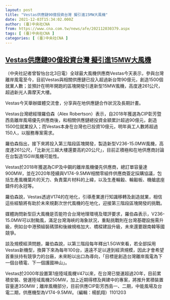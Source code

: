 ```yaml
---
layout: post
title: "Vestas供應鏈90億投資台灣 擬引進15MW大風機"
date: 2021-12-03T15:34:02.000Z
author: (臺)中央社CNA
from: https://www.cna.com.tw/news/afe/202112030379.aspx
tags: [ (臺)中央社CNA ]
categories: [ (臺)中央社CNA ]
---
```

<!--1638545642000-->
[Vestas供應鏈90億投資台灣 擬引進15MW大風機](https://www.cna.com.tw/news/afe/202112030379.aspx)
------

<div>
<div></div><div><p>（中央社記者曾智怡台北3日電）全球最大風機供應商Vestas今天表示，參與台灣離岸風電至今，目前Vestas與相關供應鏈已投入超過新台幣90億元，創造1500個就業人數；並預計在明年開跑的區塊開發引進新型15MW風機，高度達261公尺，超過新光人壽摩天大樓。</p><p>Vestas今天舉辦媒體交流會，分享與在地供應鏈合作狀況及長期計畫。</p><p>Vestas台灣總經理羅伯森（Alex Robertson）表示，自2018年獲選為CIP彰芳暨西島離岸風場優先供應商後，和相關供應鏈總投資金額累計超過90億元，創造1500位就業投入；而Vestas本身在台灣也已投資10億元，明年員工人數將超過150人，以服務專案需求。</p><p>羅伯森指出，接下來將投入第三階段區塊開發，製造新型V236-15.0MW風機，高度達261公尺，「比新光三越大樓還要高約20公尺」，目前正積極和在地供應商討論在台製造15GW風機可能性。</p><p>Vestas於2018年獲選為CIP及中鋼的離岸風機優先供應商，總訂單容量達900MW，並在2020年陸續與V174-9.5MW相關零組件供應商簽定採購協議，包括生產風機葉片的天力、負責葉片材料的上緯，以及生產輪轂、輪轂板、機艙底座鑄件的永冠等。</p><p>羅伯森說，Vestas透過V174的在地化，引導產業進行知識移轉及創造就業，相信這些經驗將有助於未來規劃次世代風機的在地化，迎接第三階段區塊開發的挑戰。</p><p>媒體詢問新型巨大風機是否能符合台灣地理環境及環評要求，羅伯森表示，V236-15.0MW可以耐颱風，滿足台灣海峽的海象狀況，重點挑戰則在台灣基礎設施需升級，例如台中港預組裝碼頭和後線規格加大、橋樑建設升級，未來還要跟南韓等國競爭。</p><p>談及規模經濟問題，羅伯森說，以第三階段每年釋出1.5GW來看，若全部採用Vestas新機型，換算下來為每年100台，遠遠不足以達到經濟規模，因此才會希望首重扶持有競爭力的台廠，未來盼以出口為導向，「目標是創造台灣離岸風電為下一個台積電、下一個護國神山」。</p><p>Vestas於2000年設置第1座陸域風機V47以來，在台灣已營運超過20年，目前累積安裝、營運陸域風機250MW，加上近期得標及興建中的專案，將推升累積裝置容量達350MW；離岸風機部分，目前供應CIP彰芳西島一、二期，中能風場及台電二期，供應機型為V174-9.5MW。（編輯：楊凱翔）1101203</p></div>
</div>
